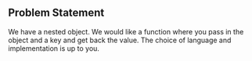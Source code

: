 ## Problem Statement

We have a nested object. We would like a function where you pass in the object and a key and 
get back the value. 
The choice of language and implementation is up to you.

